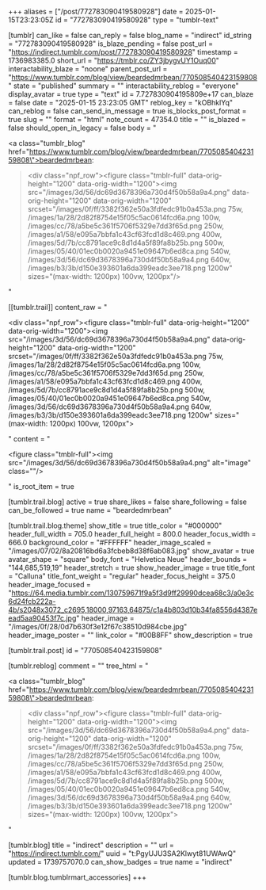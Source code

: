 +++
aliases = ["/post/772783090419580928"]
date = 2025-01-15T23:23:05Z
id = "772783090419580928"
type = "tumblr-text"

[tumblr]
can_like = false
can_reply = false
blog_name = "indirect"
id_string = "772783090419580928"
is_blaze_pending = false
post_url = "https://indirect.tumblr.com/post/772783090419580928"
timestamp = 1736983385.0
short_url = "https://tmblr.co/ZY3jbygvUY1Ouq00"
interactability_blaze = "noone"
parent_post_url = "https://www.tumblr.com/blog/view/beardedmrbean/770508540423159808"
state = "published"
summary = ""
interactability_reblog = "everyone"
display_avatar = true
type = "text"
id = 7.727830904195809e+17
can_blaze = false
date = "2025-01-15 23:23:05 GMT"
reblog_key = "kOBhklYq"
can_reblog = false
can_send_in_message = true
is_blocks_post_format = true
slug = ""
format = "html"
note_count = 47354.0
title = ""
is_blazed = false
should_open_in_legacy = false
body = "<p><a class=\"tumblr_blog\" href=\"https://www.tumblr.com/blog/view/beardedmrbean/770508540423159808\">beardedmrbean</a>:</p><blockquote><div class=\"npf_row\"><figure class=\"tmblr-full\" data-orig-height=\"1200\" data-orig-width=\"1200\"><img src=\"/images/3d/56/dc69d3678396a730d4f50b58a9a4.png\" data-orig-height=\"1200\" data-orig-width=\"1200\" srcset=\"/images/0f/ff/3382f362e50a3fdfedc91b0a453a.png 75w, /images/1a/28/2d82f8754e15f05c5ac0614fcd6a.png 100w, /images/cc/78/a5be5c361f5706f5329e7dd3f65d.png 250w, /images/a1/58/e095a7bbfa1c43cf63fcd1d8c469.png 400w, /images/5d/7b/cc8791ace9c8d1d4a5f89fa8b25b.png 500w, /images/05/40/01ec0b0020a9451e09647b6ed8ca.png 540w, /images/3d/56/dc69d3678396a730d4f50b58a9a4.png 640w, /images/b3/3b/d150e393601a6da399eadc3ee718.png 1200w\" sizes=\"(max-width: 1200px) 100vw, 1200px\"/></figure></div></blockquote>"

[[tumblr.trail]]
content_raw = "<p><div class=\"npf_row\"><figure class=\"tmblr-full\" data-orig-height=\"1200\" data-orig-width=\"1200\"><img src=\"/images/3d/56/dc69d3678396a730d4f50b58a9a4.png\" data-orig-height=\"1200\" data-orig-width=\"1200\" srcset=\"/images/0f/ff/3382f362e50a3fdfedc91b0a453a.png 75w, /images/1a/28/2d82f8754e15f05c5ac0614fcd6a.png 100w, /images/cc/78/a5be5c361f5706f5329e7dd3f65d.png 250w, /images/a1/58/e095a7bbfa1c43cf63fcd1d8c469.png 400w, /images/5d/7b/cc8791ace9c8d1d4a5f89fa8b25b.png 500w, /images/05/40/01ec0b0020a9451e09647b6ed8ca.png 540w, /images/3d/56/dc69d3678396a730d4f50b58a9a4.png 640w, /images/b3/3b/d150e393601a6da399eadc3ee718.png 1200w\" sizes=\"(max-width: 1200px) 100vw, 1200px\"></figure></div></p>"
content = "<p><figure class=\"tmblr-full\"><img src=\"/images/3d/56/dc69d3678396a730d4f50b58a9a4.png\" alt=\"image\" class=\"\"/></figure></p>"
is_root_item = true

[tumblr.trail.blog]
active = true
share_likes = false
share_following = false
can_be_followed = true
name = "beardedmrbean"

[tumblr.trail.blog.theme]
show_title = true
title_color = "#000000"
header_full_width = 705.0
header_full_height = 800.0
header_focus_width = 666.0
background_color = "#FFFFFF"
header_image_scaled = "/images/07/02/8a20816bd6a3fcbeb8d38f6ab083.jpg"
show_avatar = true
avatar_shape = "square"
body_font = "Helvetica Neue"
header_bounds = "144,685,519,19"
header_stretch = true
show_header_image = true
title_font = "Calluna"
title_font_weight = "regular"
header_focus_height = 375.0
header_image_focused = "https://64.media.tumblr.com/130759671f9a5f3d9ff29990dcea68c3/a0e3c6d24fcb222a-4b/s2048x3072_c2695,18000,97163,64875/c1a4b803d10b34fa8556d4387eead5aa90453f7c.jpg"
header_image = "/images/0f/28/0d7b630f3e12f67c38510d984cbe.jpg"
header_image_poster = ""
link_color = "#00B8FF"
show_description = true

[tumblr.trail.post]
id = "770508540423159808"

[tumblr.reblog]
comment = ""
tree_html = "<p><a class=\"tumblr_blog\" href=\"https://www.tumblr.com/blog/view/beardedmrbean/770508540423159808\">beardedmrbean</a>:</p><blockquote><div class=\"npf_row\"><figure class=\"tmblr-full\" data-orig-height=\"1200\" data-orig-width=\"1200\"><img src=\"/images/3d/56/dc69d3678396a730d4f50b58a9a4.png\" data-orig-height=\"1200\" data-orig-width=\"1200\" srcset=\"/images/0f/ff/3382f362e50a3fdfedc91b0a453a.png 75w, /images/1a/28/2d82f8754e15f05c5ac0614fcd6a.png 100w, /images/cc/78/a5be5c361f5706f5329e7dd3f65d.png 250w, /images/a1/58/e095a7bbfa1c43cf63fcd1d8c469.png 400w, /images/5d/7b/cc8791ace9c8d1d4a5f89fa8b25b.png 500w, /images/05/40/01ec0b0020a9451e09647b6ed8ca.png 540w, /images/3d/56/dc69d3678396a730d4f50b58a9a4.png 640w, /images/b3/3b/d150e393601a6da399eadc3ee718.png 1200w\" sizes=\"(max-width: 1200px) 100vw, 1200px\"></figure></div></blockquote>"

[tumblr.blog]
title = "indirect"
description = ""
url = "https://indirect.tumblr.com/"
uuid = "t:PgyUJU3SA2Klwyt81UWAwQ"
updated = 1739757070.0
can_show_badges = true
name = "indirect"

[tumblr.blog.tumblrmart_accessories]
+++
